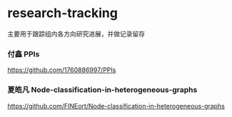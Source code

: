 # research-tracking
主要用于跟踪组内各方向研究进展，并做记录留存

### 付鑫 PPIs
https://github.com/1760886997/PPIs
### 夏皓凡 Node-classification-in-heterogeneous-graphs
https://github.com/FINEort/Node-classification-in-heterogeneous-graphs
